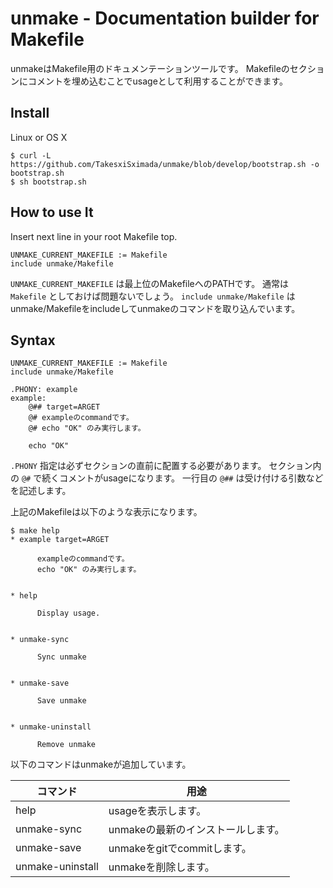 unmake - Documentation builder for Makefile
===========================================

unmakeはMakefile用のドキュメンテーションツールです。
Makefileのセクションにコメントを埋め込むことでusageとして利用することができます。

Install
-------

Linux or OS X

```
$ curl -L https://github.com/TakesxiSximada/unmake/blob/develop/bootstrap.sh -o bootstrap.sh
$ sh bootstrap.sh
```

How to use It
-------------

Insert next line in your root Makefile top.

```
UNMAKE_CURRENT_MAKEFILE := Makefile
include unmake/Makefile
```

`UNMAKE_CURRENT_MAKEFILE` は最上位のMakefileへのPATHです。
通常は `Makefile` としておけば問題ないでしょう。
`include unmake/Makefile` はunmake/Makefileをincludeしてunmakeのコマンドを取り込んでいます。

Syntax
------

```
UNMAKE_CURRENT_MAKEFILE := Makefile
include unmake/Makefile

.PHONY: example
example:
    @## target=ARGET
    @# exampleのcommandです。
    @# echo "OK" のみ実行します。

    echo "OK"
```

`.PHONY` 指定は必ずセクションの直前に配置する必要があります。
セクション内の `@#` で続くコメントがusageになります。
一行目の `@##` は受け付ける引数などを記述します。

上記のMakefileは以下のような表示になります。

```
$ make help
* example target=ARGET

      exampleのcommandです。
      echo "OK" のみ実行します。


* help

      Display usage.


* unmake-sync

      Sync unmake


* unmake-save

      Save unmake


* unmake-uninstall

      Remove unmake
```

以下のコマンドはunmakeが追加しています。

|コマンド|用途|
|-|-|
|help|usageを表示します。|
|unmake-sync|unmakeの最新のインストールします。|
|unmake-save|unmakeをgitでcommitします。|
|unmake-uninstall|unmakeを削除します。|
